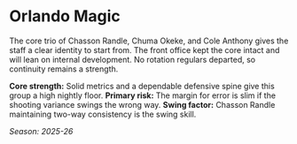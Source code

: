 # Orlando Magic

The core trio of Chasson Randle, Chuma Okeke, and Cole Anthony gives the staff a clear identity to start from.
The front office kept the core intact and will lean on internal development.
No rotation regulars departed, so continuity remains a strength.

**Core strength:** Solid metrics and a dependable defensive spine give this group a high nightly floor.
**Primary risk:** The margin for error is slim if the shooting variance swings the wrong way.
**Swing factor:** Chasson Randle maintaining two-way consistency is the swing skill.

_Season: 2025-26_
